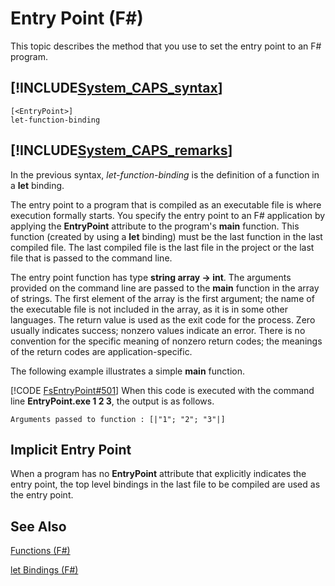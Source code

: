 # Entry Point (F#)

This topic describes the method that you use to set the entry point to an F# program.


## [!INCLUDE[System_CAPS_syntax](//System/Token/System_CAPS_syntax_md.md)]

```
[<EntryPoint>]
let-function-binding
```

## [!INCLUDE[System_CAPS_remarks](//System/Token/System_CAPS_remarks_md.md)]
In the previous syntax, *let-function-binding* is the definition of a function in a **let** binding.

The entry point to a program that is compiled as an executable file is where execution formally starts. You specify the entry point to an F# application by applying the **EntryPoint** attribute to the program's **main** function. This function (created by using a **let** binding) must be the last function in the last compiled file. The last compiled file is the last file in the project or the last file that is passed to the command line.

The entry point function has type **string array -&gt; int**. The arguments provided on the command line are passed to the **main** function in the array of strings. The first element of the array is the first argument; the name of the executable file is not included in the array, as it is in some other languages. The return value is used as the exit code for the process. Zero usually indicates success; nonzero values indicate an error. There is no convention for the specific meaning of nonzero return codes; the meanings of the return codes are application-specific.

The following example illustrates a simple **main** function.

[!CODE [FsEntryPoint#501](../CodeSnippet/VS_Snippets_Fsharp/fsentrypoint/FSharp/fs/entrypoint.fs#501)]
    When this code is executed with the command line **EntryPoint.exe 1 2 3**, the output is as follows.


```
Arguments passed to function : [|"1"; "2"; "3"|]
```

## Implicit Entry Point
When a program has no **EntryPoint** attribute that explicitly indicates the entry point, the top level bindings in the last file to be compiled are used as the entry point.


## See Also
[Functions &#40;F&#35;&#41;](Functions+28%F%2329%.md)

[let Bindings &#40;F&#35;&#41;](let+Bindings+28%F%2329%.md)

